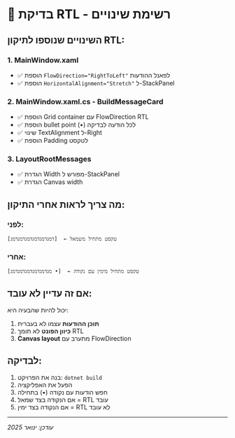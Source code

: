 # 🧪 בדיקת RTL - רשימת שינויים

## השינויים שנוספו לתיקון RTL:

### 1. MainWindow.xaml
- ✅ הוספת `FlowDirection="RightToLeft"` לפאנל ההודעות
- ✅ הוספת `HorizontalAlignment="Stretch"` ל-StackPanel

### 2. MainWindow.xaml.cs - BuildMessageCard
- ✅ הוספת Grid container עם FlowDirection RTL
- ✅ הוספת bullet point (•) לכל הודעה לבדיקה
- ✅ שינוי TextAlignment ל-Right
- ✅ הוספת Padding לטקסט

### 3. LayoutRootMessages
- ✅ הגדרת Width מפורש ל-StackPanel
- ✅ הגדרת Canvas width

## מה צריך לראות אחרי התיקון:

### לפני:
```
[דמגדמגדמגדמגדמגדמג]  ← טקסט מתחיל משמאל
```

### אחרי:
```
[מגדמגדמגדמגדמגדמג •]  ← טקסט מתחיל מימין עם נקודה
```

## אם זה עדיין לא עובד:

יכול להיות שהבעיה היא:
1. **תוכן ההודעות** עצמו לא בעברית
2. **כיוון הפונט** לא תומך RTL
3. **Canvas layout** מתערב עם FlowDirection

## לבדיקה:
1. בנה את הפרויקט: `dotnet build`
2. הפעל את האפליקציה
3. חפש הודעות עם נקודה (•) בתחילה
4. אם הנקודה בצד שמאל = RTL עובד
5. אם הנקודה בצד ימין = RTL לא עובד

---
*עודכן: ינואר 2025*
